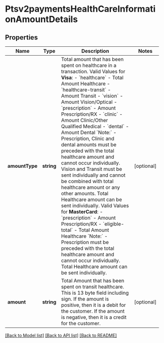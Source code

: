 # Ptsv2paymentsHealthCareInformationAmountDetails

## Properties
Name | Type | Description | Notes
------------ | ------------- | ------------- | -------------
**amountType** | **string** | Total amount that has been spent on healthcare in a transaction. Valid Values for **Visa**: - &#x60;healthcare&#x60; - Total Amount Healthcare - &#x60;healthcare-transit&#x60; - Amount Transit - &#x60;vision&#x60; - Amount Vision/Optical - &#x60;prescription&#x60; - Amount Prescription/RX - &#x60;clinic&#x60; - Amount Clinic/Other Qualified Medical - &#x60;dental&#x60; - Amount Dental   &#x60;Note:&#x60; -  Prescription, Clinic and dental amounts must be preceded with the total healthcare amount and cannot occur individually.  Vision and Transit must be sent individually and cannot be combined with total healthcare amount or any other amounts. Total Healthcare amount can be sent individually.  Valid Values for **MasterCard**: - &#x60;prescription&#x60; - Amount Prescription/RX - &#x60;eligible-total&#x60; - Total Amount Healthcare   &#x60;Note:&#x60; -  Prescription must be preceded with the total healthcare amount and cannot occur individually. Total Healthcare amount can be sent individually. | [optional] 
**amount** | **string** | Total Amount that has been spent on transit healthcare. This is 13 byte field including sign. If the amount is positive, then it is a debit for the customer. If the amount is negative, then it is a credit for the customer. | [optional] 

[[Back to Model list]](../README.md#documentation-for-models) [[Back to API list]](../README.md#documentation-for-api-endpoints) [[Back to README]](../README.md)


